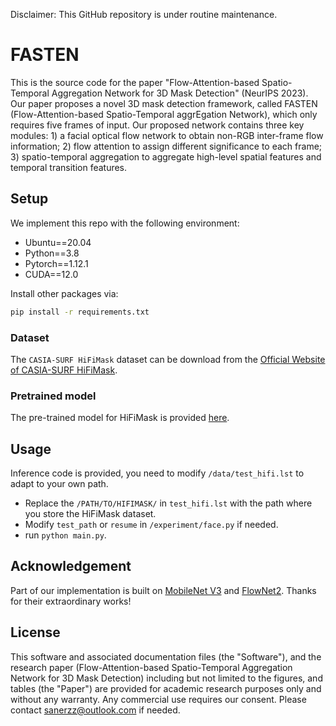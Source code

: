 Disclaimer: This GitHub repository is under routine maintenance.

# FASTEN

This is the source code for the paper "Flow-Attention-based Spatio-Temporal Aggregation Network for 3D Mask Detection" (NeurIPS 2023). Our paper proposes a novel 3D mask detection framework, called FASTEN (Flow-Attention-based Spatio-Temporal aggrEgation Network), which only requires five frames of input.  Our proposed network contains three key modules: 1) a facial optical flow network to obtain non-RGB inter-frame flow information; 2) flow attention to assign different significance to each frame; 3) spatio-temporal aggregation to aggregate high-level spatial features and temporal transition features.

## Setup

We implement this repo with the following environment:
- Ubuntu==20.04
- Python==3.8
- Pytorch==1.12.1
- CUDA==12.0

Install other packages via:

``` bash
pip install -r requirements.txt
```

### Dataset

The `CASIA-SURF HiFiMask` dataset can be download from the [Official Website of CASIA-SURF HiFiMask](https://sites.google.com/view/face-anti-spoofing-challenge/dataset-download/casia-surf-hifimaskiccv2021). 

### Pretrained model
The pre-trained model for HiFiMask is provided [here](https://1drv.ms/u/s!Aj2hSJitqRWpgVbUtXkGZjhAx_ey).

## Usage

Inference code is provided, you need to modify `/data/test_hifi.lst` to adapt to your own path.

* Replace the `/PATH/TO/HIFIMASK/` in `test_hifi.lst`  with the path where you store the HiFiMask dataset.
* Modify `test_path` or `resume`  in  `/experiment/face.py` if needed.
* run `python main.py`.

## Acknowledgement

Part of our implementation is built on [MobileNet V3](https://github.com/d-li14/mobilenetv3.pytorch) and [FlowNet2](https://github.com/NVIDIA/flownet2-pytorch). Thanks for their extraordinary works!

## License 
This software and associated documentation files (the "Software"), and the research paper (Flow-Attention-based Spatio-Temporal Aggregation Network for 3D Mask Detection) including but not limited to the figures, and tables (the "Paper") are provided for academic research purposes only and without any warranty. Any commercial use requires our consent. Please contact sanerzz@outlook.com if needed.
